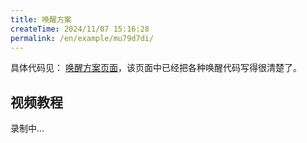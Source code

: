 ```yaml
---
title: 唤醒方案
createTime: 2024/11/07 15:16:28
permalink: /en/example/mu79d7di/
---
```

 
具体代码见： [唤醒方案页面](/guide/wakeup/)，该页面中已经把各种唤醒代码写得很清楚了。



## 视频教程

录制中...
<!-- @[bilibili](BV1EZ42187Hg) -->